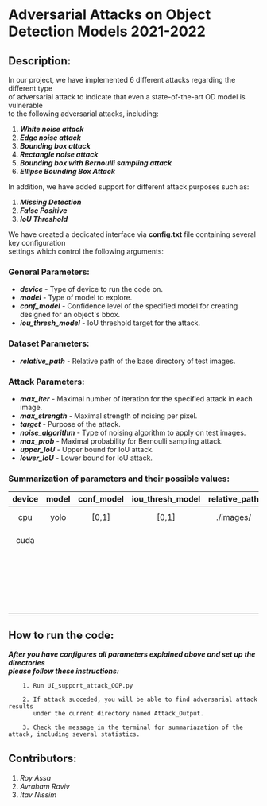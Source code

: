 # Adversarial Attacks on Object Detection Models 2021-2022

## Description:
In our project, we have implemented 6 different attacks regarding the different type <br> of adversarial attack to indicate
that even a state-of-the-art OD model is vulnerable <br>
to the following adversarial attacks, including:
   1. **_White noise attack_**
   2. **_Edge noise attack_**
   3. **_Bounding box attack_**
   4. **_Rectangle noise attack_**
   5. **_Bounding box with Bernoulli sampling attack_**
   6. **_Ellipse Bounding Box Attack_** 

In addition, we have added support for different attack purposes such as:
   1. **_Missing Detection_**
   2. **_False Positive_**
   3. **_IoU Threshold_**

We have created a dedicated interface via **config.txt** file containing several key configuration <br>
settings which control the following arguments:

### General Parameters:
* **_device_** - Type of device to run the code on.
* **_model_** - Type of model to explore.
* **_conf_model_** - Confidence level of the specified model for creating designed for an object's bbox. 
* **_iou_thresh_model_** - IoU threshold target for the attack.

### Dataset Parameters:
* **_relative_path_** - Relative path of the base directory of test images.

### Attack Parameters:
  * **_max_iter_** - Maximal number of iteration for the specified attack in each image. 
  * **_max_strength_** - Maximal strength of noising per pixel. 
  * **_target_** - Purpose of the attack. 
  * **_noise_algorithm_** - Type of noising algorithm to apply on test images.
  * **_max_prob_** - Maximal probability for Bernoulli sampling attack.
  * **_upper_IoU_** - Upper bound for IoU attack. 
  * **_lower_IoU_** - Lower bound for IoU attack. 


### Summarization of parameters and their possible values:
| device | model | conf_model | iou_thresh_model | relative_path | max_iter | max_strength |      target       |        noise_algorithm        | max_prob | upper_IoU | lower_IoU |
|:------:|:-----:|:----------:|:----------------:|:-------------:|:--------:|:------------:|:-----------------:|:-----------------------------:|:--------:|:---------:|:---------:|
|  cpu   | yolo  |   [0,1]    |      [0,1]       |   ./images/   |    0     |      0       | Missing Detection |      White_Noise_Attack       |  [0,1]   |   [0,1]   |   [0,1]   |
|  cuda  |       |            |                  |               |    1     |      1       |  False Positive   | Bounding_Box_Attack_Rectangle |          |           |           |
|        |       |            |                  |               |    2     |      2       |   IoU Threshold   |  Bounding_Box_Center_Attack   |          |           |           |
|        |       |            |                  |               |   ...    |     ...      |                   | Bernoulli_Bounding_Box_Attack |          |           |           |
|        |       |            |                  |               |          |     255      |                   |    Canny_Bernoulli_Attack     |          |           |           |
|        |       |            |                  |               |          |              |                   |  Ellipse_Bounding_Box_Attack  |          |           |           |


## How to run the code:
**_After you have configures all parameters explained above and set up the directories <br>
please follow these instructions:_**
        
        1. Run UI_support_attack_OOP.py  

        2. If attack succeded, you will be able to find adversarial attack results 
           under the current directory named Attack_Output.

        3. Check the message in the terminal for summariazation of the attack, including several statistics.


## Contributors:
  1. *Roy Assa*
  2. *Avraham Raviv*
  3. *Itav Nissim*